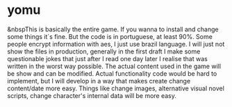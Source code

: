 # yomu

 &nbspThis is basically the entire game. If you wanna to install and change some things it`s fine. But the code is in portuguese, at least 90%. Some people encrypt information with aes, I just use brazil language. I will just not show the files in production, generally in the first draft I make some questionable jokes that just after I read one day later I realise that was written in the worst way possible. The actual content used in the game will be show and can be modified.
  Actual functionality code would be hard to implement, but I will develop in a way that makes create change content/date more easy. Things like change images, alternative visual novel scripts, change character's internal data will be more easy.

